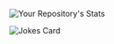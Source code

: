 
![Your Repository's Stats](https://github-readme-stats.vercel.app/api/top-langs/?username=skaiheda&theme=blue-green)

![Jokes Card](https://readme-jokes.vercel.app/api)

<!--
**skaiheda/skaiheda** is a ✨ _special_ ✨ repository because its `README.md` (this file) appears on your GitHub profile.

Here are some ideas to get you started:

- 🔭 I’m currently working on ...
- 🌱 I’m currently learning ...
- 👯 I’m looking to collaborate on ...
- 🤔 I’m looking for help with ...
- 💬 Ask me about ...
- 📫 How to reach me: ...
- 😄 Pronouns: ...
- ⚡ Fun fact: ...
-->
